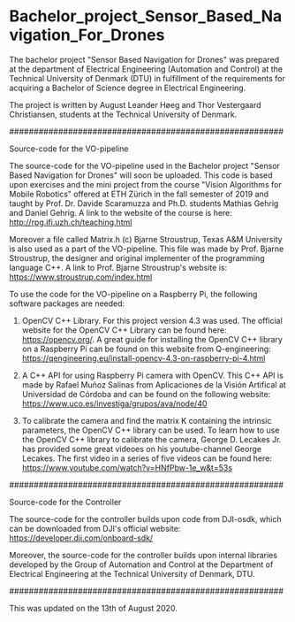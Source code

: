 # Bachelor_project_Sensor_Based_Navigation_For_Drones

The bachelor project "Sensor Based Navigation for Drones" was prepared at the department of Electrical Engineering (Automation and Control) at the Technical University of Denmark (DTU) in fulfillment of the requirements for acquiring a Bachelor of Science degree in Electrical Engineering.

The project is written by August Leander Høeg and Thor Vestergaard Christiansen, students at the Technical University of Denmark.

########################################################

Source-code for the VO-pipeline

The source-code for the VO-pipeline used in the Bachelor project "Sensor Based Navigation for Drones" will soon be uploaded. This code is based upon exercises and the mini project from the course "Vision Algorithms for Mobile Robotics" offered at ETH Zürich in the fall semester of 2019 and taught by Prof. Dr. Davide Scaramuzza and Ph.D. students Mathias Gehrig and Daniel Gehrig. A link to the website of the course is here: http://rpg.ifi.uzh.ch/teaching.html 

Moreover a file called Matrix.h (c) Bjarne Stroustrup, Texas A&M University is also used as a part of the VO-pipeline. This file was made by Prof. Bjarne Stroustrup, the designer and original implementer of the programming language C++. A link to Prof. Bjarne Stroustrup's website is: https://www.stroustrup.com/index.html 

To use the code for the VO-pipeline on a Raspberry Pi, the following software packages are needed:

  1) OpenCV C++ Library. For this project version 4.3 was used. The official website for the OpenCV C++ Library can be found here: https://opencv.org/.
     A great guide for installing the OpenCV C++ library on a Raspberry Pi can be found on this website from Q-engineering: 
     https://qengineering.eu/install-opencv-4.3-on-raspberry-pi-4.html 
     
  2) A C++ API for using Raspberry Pi camera with OpenCV. This C++ API is made by Rafael Muñoz Salinas from Aplicaciones de la Visión Artifical at Universidad de Córdoba and can         be found on the following website: https://www.uco.es/investiga/grupos/ava/node/40
  
  3) To calibrate the camera and find the matrix K containing the intrinsic parameters, the OpenCV C++ library can be used. To learn how to use the OpenCV C++ library to              calibrate the camera, George D. Lecakes Jr. has provided some great videoes on his youtube-channel George Lecakes. The first video in a series of five videos can be found        here: https://www.youtube.com/watch?v=HNfPbw-1e_w&t=53s  

########################################################

Source-code for the Controller

The source-code for the controller builds upon code from DJI-osdk, which can be downloaded from DJI's official website: https://developer.dji.com/onboard-sdk/ 

Moreover, the source-code for the controller builds upon internal libraries developed by the Group of Automation and Control at the Department of Electrical Engineering at the Technical University of Denmark, DTU.

########################################################

This was updated on the 13th of August 2020. 
